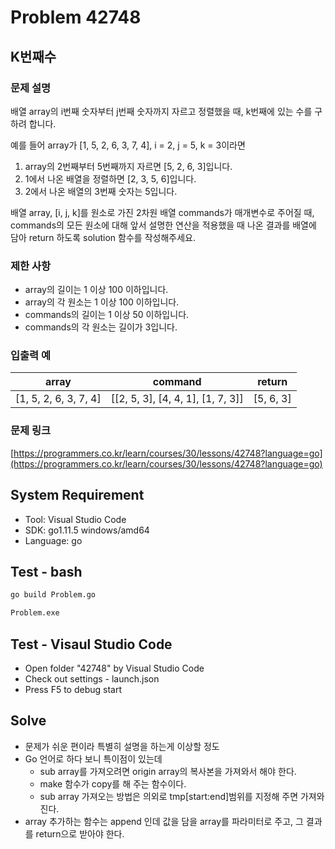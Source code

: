 # Problem 42748

## K번째수

### 문제 설명

배열 array의 i번째 숫자부터 j번째 숫자까지 자르고 정렬했을 때, k번째에 있는 수를 구하려 합니다.

예를 들어 array가 [1, 5, 2, 6, 3, 7, 4], i = 2, j = 5, k = 3이라면

1. array의 2번째부터 5번째까지 자르면 [5, 2, 6, 3]입니다.
2. 1에서 나온 배열을 정렬하면 [2, 3, 5, 6]입니다.
3. 2에서 나온 배열의 3번째 숫자는 5입니다.

배열 array, [i, j, k]를 원소로 가진 2차원 배열 commands가 매개변수로 주어질 때, commands의 모든 원소에 대해 앞서 설명한 연산을 적용했을 때 나온 결과를 배열에 담아 return 하도록 solution 함수를 작성해주세요.

### 제한 사항

- array의 길이는 1 이상 100 이하입니다.
- array의 각 원소는 1 이상 100 이하입니다.
- commands의 길이는 1 이상 50 이하입니다.
- commands의 각 원소는 길이가 3입니다.

### 입출력 예

|array|command|return|
|-----|-------|------|
|[1, 5, 2, 6, 3, 7, 4]|[[2, 5, 3], [4, 4, 1], [1, 7, 3]]|[5, 6, 3]|

### 문제 링크

[https://programmers.co.kr/learn/courses/30/lessons/42748?language=go](https://programmers.co.kr/learn/courses/30/lessons/42748?language=go)

## System Requirement

- Tool: Visual Studio Code
- SDK: go1.11.5 windows/amd64
- Language: go

## Test - bash

```bash
go build Problem.go
```

```bash
Problem.exe
```

## Test - Visaul Studio Code

- Open folder "42748" by Visual Studio Code
- Check out settings - launch.json
- Press F5 to debug start

## Solve

- 문제가 쉬운 편이라 특별히 설명을 하는게 이상할 정도
- Go 언어로 하다 보니 특이점이 있는데
  - sub array를 가져오려면 origin array의 복사본을 가져와서 해야 한다.
  - make 함수가 copy를 해 주는 함수이다.
  - sub array 가져오는 방법은 의외로 tmp[start:end]범위를 지정해 주면 가져와진다.
- array 추가하는 함수는 append 인데 값을 담을 array를 파라미터로 주고, 그 결과를 return으로 받아야 한다.